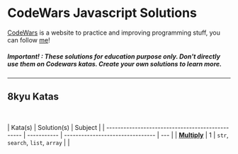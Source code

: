 # CodeWars Javascript Solutions

[CodeWars](https://www.codewars.com/) is a website to practice and improving programming stuff, you can follow [me](https://www.codewars.com/users/lutchenca)!

##### Important! : These solutions for education purpose only. Don't directly use them on Codewars katas. Create your own solutions to learn more.

---

## 8kyu Katas

<br>

| Kata(s)                                          | Solution(s) | Subject                          |
| ------------------------------------------------ | ----------- | -------------------------------- | --- |
| [**Multiply**](javascript/8kyuKatas/Multiply.md) | 1           | `str`, `search`, `list`, `array` |     |
